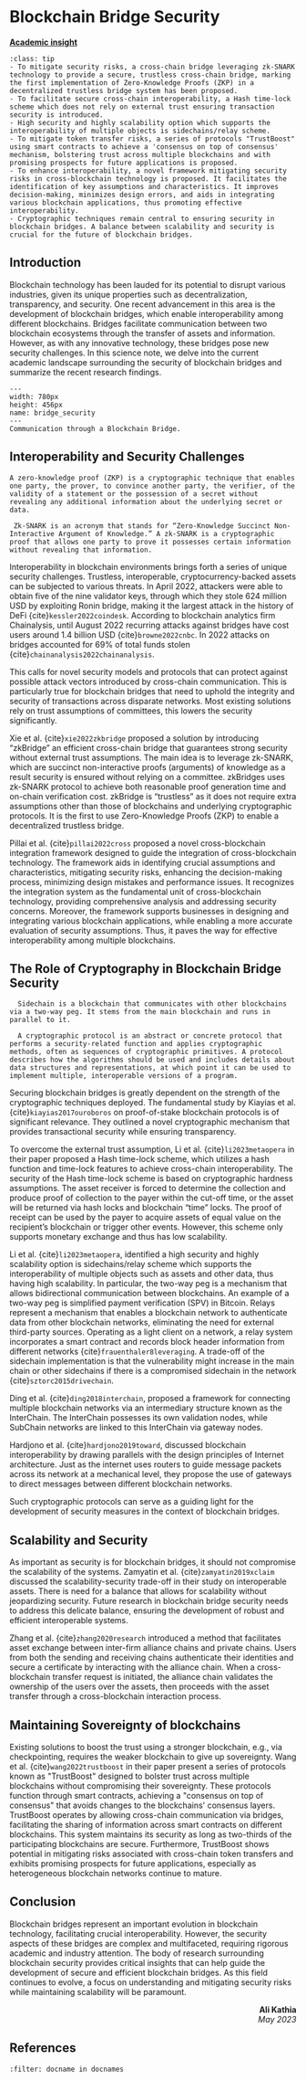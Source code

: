 # Blockchain Bridge Security

<!-- ![Academic Insight](images/AI.svg) -->
<ins>**Academic insight**</ins>

```{admonition} Key Insights
:class: tip
- To mitigate security risks, a cross-chain bridge leveraging zk-SNARK technology to provide a secure, trustless cross-chain bridge, marking the first implementation of Zero-Knowledge Proofs (ZKP) in a decentralized trustless bridge system has been proposed.
- To facilitate secure cross-chain interoperability, a Hash time-lock scheme which does not rely on external trust ensuring transaction security is introduced.
- High security and highly scalability option which supports the interoperability of multiple objects is sidechains/relay scheme.
- To mitigate token transfer risks, a series of protocols "TrustBoost" using smart contracts to achieve a 'consensus on top of consensus' mechanism, bolstering trust across multiple blockchains and with promising prospects for future applications is proposed.
- To enhance interoperability, a novel framework mitigating security risks in cross-blockchain technology is proposed. It facilitates the identification of key assumptions and characteristics. It improves decision-making, minimizes design errors, and aids in integrating various blockchain applications, thus promoting effective interoperability.
- Cryptographic techniques remain central to ensuring security in blockchain bridges. A balance between scalability and security is crucial for the future of blockchain bridges.
```

## Introduction

Blockchain technology has been lauded for its potential to disrupt various industries, given its unique properties such as decentralization, transparency, and security. One recent advancement in this area is the development of blockchain bridges, which enable interoperability among different blockchains. Bridges facilitate communication between two blockchain ecosystems through the transfer of assets and information. However, as with any innovative technology, these bridges pose new security challenges. In this science note, we delve into the current academic landscape surrounding the security of blockchain bridges and summarize the recent research findings.

```{figure} images/bridge.drawio.png
---
width: 780px
height: 456px
name: bridge_security
---
Communication through a Blockchain Bridge.
```

## Interoperability and Security Challenges

 `````{margin} **Zero-Knowledge Proofs**
A zero-knowledge proof (ZKP) is a cryptographic technique that enables one party, the prover, to convince another party, the verifier, of the validity of a statement or the possession of a secret without revealing any additional information about the underlying secret or data.
`````
 `````{margin} **zk-SNARK**
  Zk-SNARK is an acronym that stands for “Zero-Knowledge Succinct Non-Interactive Argument of Knowledge.” A zk-SNARK is a cryptographic proof that allows one party to prove it possesses certain information without revealing that information.
`````
 Interoperability in blockchain environments brings forth a series of unique security challenges. Trustless, interoperable, cryptocurrency-backed assets can be subjected to various threats. In April 2022, attackers were able to obtain five of the nine validator keys, through which they stole 624 million USD by exploiting Ronin bridge, making it the largest attack in the history of DeFi {cite}`kessler2022coindesk`. According to blockchain analytics firm Chainalysis, until August 2022 recurring attacks against bridges have cost users around 1.4 billion USD {cite}`browne2022cnbc`. In 2022 attacks on bridges accounted for 69% of total funds stolen {cite}`chainanalysis2022chainanalysis`. 
 
 This calls for novel security models and protocols that can protect against possible attack vectors introduced by cross-chain communication. This is particularly true for blockchain bridges that need to uphold the integrity and security of transactions across disparate networks. Most existing solutions rely on trust assumptions of committees, this lowers the security significantly.

Xie et al. {cite}`xie2022zkbridge` proposed a solution by introducing “zkBridge” an efficient cross-chain bridge that guarantees strong security without external trust assumptions. The main idea is to leverage zk-SNARK, which are succinct non-interactive proofs (arguments) of knowledge as a result security is ensured without relying on a committee. zkBridges uses zk-SNARK protocol to achieve both reasonable proof generation time and on-chain verification cost. zkBridge is “trustless” as it does not require extra assumptions other than those of blockchains and underlying cryptographic protocols. It is the first to use Zero-Knowledge Proofs (ZKP) to enable a decentralized trustless bridge.

Pillai et al. {cite}`pillai2022cross` proposed a novel cross-blockchain integration framework designed to guide the integration of cross-blockchain technology. The framework aids in identifying crucial assumptions and characteristics, mitigating security risks, enhancing the decision-making process, minimizing design mistakes and performance issues. It recognizes the integration system as the fundamental unit of cross-blockchain technology, providing comprehensive analysis and addressing security concerns. Moreover, the framework supports businesses in designing and integrating various blockchain applications, while enabling a more accurate evaluation of security assumptions. Thus, it paves the way for effective interoperability among multiple blockchains.

## The Role of Cryptography in Blockchain Bridge Security

`````{margin} **Sidechain**
  Sidechain is a blockchain that communicates with other blockchains via a two-way peg. It stems from the main blockchain and runs in parallel to it.
`````
`````{margin} **Cryptographic Protocol**
  A cryptographic protocol is an abstract or concrete protocol that performs a security-related function and applies cryptographic methods, often as sequences of cryptographic primitives. A protocol describes how the algorithms should be used and includes details about data structures and representations, at which point it can be used to implement multiple, interoperable versions of a program.
`````
Securing blockchain bridges is greatly dependent on the strength of the cryptographic techniques deployed. The fundamental study by Kiayias et al. {cite}`kiayias2017ouroboros` on proof-of-stake blockchain protocols is of significant relevance. They outlined a novel cryptographic mechanism that provides transactional security while ensuring transparency.

To overcome the external trust assumption, Li et al. {cite}`li2023metaopera` in their paper proposed a Hash time-lock scheme, which utilizes a hash function and time-lock features to achieve cross-chain interoperability. The security of the Hash time-lock scheme is based on cryptographic hardness assumptions. The asset receiver is forced to determine the collection and produce proof of collection to the payer within the cut-off time, or the asset will be returned via hash locks and blockchain “time” locks. The proof of receipt can be used by the payer to acquire assets of equal value on the recipient’s blockchain or trigger other events. However, this scheme only supports monetary exchange and thus has low scalability.

Li et al. {cite}`li2023metaopera`, identified a high security and highly scalability option is sidechains/relay scheme which supports the interoperability of multiple objects such as assets and other data, thus having high scalability. In particular, the two-way peg is a mechanism that allows bidirectional communication between blockchains. An example of a two-way peg is simplified payment verification (SPV) in Bitcoin. Relays represent a mechanism that enables a blockchain network to authenticate data from other blockchain networks, eliminating the need for external third-party sources. Operating as a light client on a network, a relay system incorporates a smart contract and records block header information from different networks {cite}`frauenthaler8leveraging`. A trade-off of the sidechain implementation is that the vulnerability might increase in the main chain or other sidechains if there is a compromised sidechain in the network {cite}`sztorc2015drivechain`.

Ding et al. {cite}`ding2018interchain`, proposed a framework for connecting multiple blockchain networks via an intermediary structure known as the InterChain. The InterChain possesses its own validation nodes, while SubChain networks are linked to this InterChain via gateway nodes.

Hardjono et al. {cite}`hardjono2019toward`, discussed blockchain interoperability by drawing parallels with the design principles of Internet architecture. Just as the internet uses routers to guide message packets across its network at a mechanical level, they propose the use of gateways to direct messages between different blockchain networks.

Such cryptographic protocols can serve as a guiding light for the development of security measures in the context of blockchain bridges.

## Scalability and Security

As important as security is for blockchain bridges, it should not compromise the scalability of the systems. Zamyatin et al. {cite}`zamyatin2019xclaim` discussed the scalability-security trade-off in their study on interoperable assets. There is need for a balance that allows for scalability without jeopardizing security. Future research in blockchain bridge security needs to address this delicate balance, ensuring the development of robust and efficient interoperable systems.

Zhang et al. {cite}`zhang2020research` introduced a method that facilitates asset exchange between inter-firm alliance chains and private chains. Users from both the sending and receiving chains authenticate their identities and secure a certificate by interacting with the alliance chain. When a cross-blockchain transfer request is initiated, the alliance chain validates the ownership of the users over the assets, then proceeds with the asset transfer through a cross-blockchain interaction process.

## Maintaining Sovereignty of blockchains

Existing solutions to boost the trust using a stronger blockchain, e.g., via checkpointing, requires the weaker blockchain to give up sovereignty. Wang et al. {cite}`wang2022trustboost` in their paper present a series of protocols known as "TrustBoost" designed to bolster trust across multiple blockchains without compromising their sovereignty. These protocols function through smart contracts, achieving a "consensus on top of consensus" that avoids changes to the blockchains' consensus layers. TrustBoost operates by allowing cross-chain communication via bridges, facilitating the sharing of information across smart contracts on different blockchains. This system maintains its security as long as two-thirds of the participating blockchains are secure. Furthermore, TrustBoost shows potential in mitigating risks associated with cross-chain token transfers and exhibits promising prospects for future applications, especially as heterogeneous blockchain networks continue to mature.

## Conclusion

Blockchain bridges represent an important evolution in blockchain technology, facilitating crucial interoperability. However, the security aspects of these bridges are complex and multifaceted, requiring rigorous academic and industry attention. The body of research surrounding blockchain security provides critical insights that can help guide the development of secure and efficient blockchain bridges. As this field continues to evolve, a focus on understanding and mitigating security risks while maintaining scalability will be paramount.

<div style="text-align: right;font-weight: bold;">Ali Kathia</div>
<div style="text-align: right;font-style: italic;">May 2023</div>

## References

```{bibliography}
:filter: docname in docnames
```